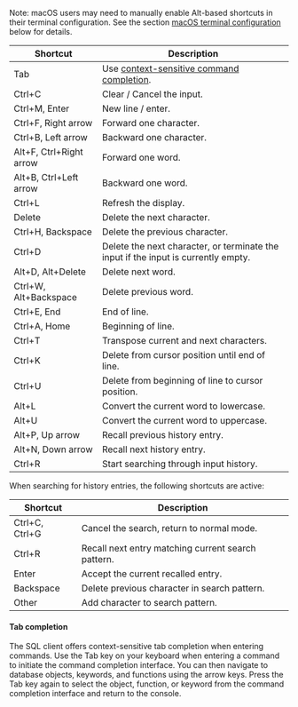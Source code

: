 Note: macOS users may need to manually enable Alt-based shortcuts in their terminal configuration. See the section [macOS terminal configuration](#macos-terminal-configuration) below for details.

| Shortcut                | Description                                                                        |
|-------------------------|------------------------------------------------------------------------------------|
| Tab                     | Use [context-sensitive command completion](#tab-completion).                                          |
| Ctrl+C                  | Clear / Cancel the input.                                                          |
| Ctrl+M, Enter           | New line / enter.                                                                  |
| Ctrl+F, Right arrow     | Forward one character.                                                             |
| Ctrl+B, Left arrow      | Backward one character.                                                            |
| Alt+F, Ctrl+Right arrow | Forward one word.                                                                  |
| Alt+B, Ctrl+Left arrow  | Backward one word.                                                                 |
| Ctrl+L                  | Refresh the display.                                                               |
| Delete                  | Delete the next character.                                                         |
| Ctrl+H, Backspace       | Delete the previous character.                                                     |
| Ctrl+D                  | Delete the next character, or terminate the input if the input is currently empty. |
| Alt+D, Alt+Delete       | Delete next word.                                                                  |
| Ctrl+W, Alt+Backspace   | Delete previous word.                                                              |
| Ctrl+E, End             | End of line.                                                                       |
| Ctrl+A, Home            | Beginning of line.                                                                 |
| Ctrl+T                  | Transpose current and next characters.                                             |
| Ctrl+K                  | Delete from cursor position until end of line.                                     |
| Ctrl+U                  | Delete from beginning of line to cursor position.                                  |
| Alt+L                   | Convert the current word to lowercase.                                             |
| Alt+U                   | Convert the current word to uppercase.                                             |
| Alt+P, Up arrow         | Recall previous history entry.                                                     |
| Alt+N, Down arrow       | Recall next history entry.                                                         |
| Ctrl+R                  | Start searching through input history.                                             |

When searching for history entries, the following shortcuts are active:

| Shortcut       | Description                                        |
|----------------|----------------------------------------------------|
| Ctrl+C, Ctrl+G | Cancel the search, return to normal mode.          |
| Ctrl+R         | Recall next entry matching current search pattern. |
| Enter          | Accept the current recalled entry.                 |
| Backspace      | Delete previous character in search pattern.       |
| Other          | Add character to search pattern.                   |

#### Tab completion

The SQL client offers context-sensitive tab completion when entering commands. Use the Tab key on your keyboard when entering a command to initiate the command completion interface. You can then navigate to database objects, keywords, and functions using the arrow keys. Press the Tab key again to select the object, function, or keyword from the command completion interface and return to the console.